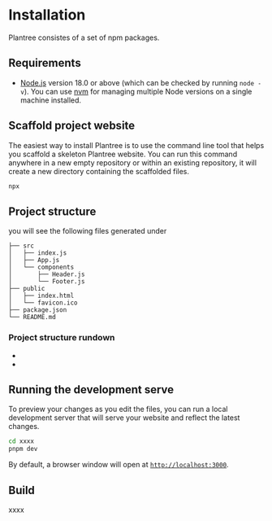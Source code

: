 # Installation

Plantree consistes of a set of npm packages.



## Requirements

+ [Node.js](https://nodejs.org/en/download/) version 18.0 or above (which can be checked by running `node -v`). You can use [nvm](https://github.com/nvm-sh/nvm) for managing multiple Node versions on a single machine installed.



## Scaffold project website

The easiest way to install Plantree is to use the command line tool that helps you scaffold a skeleton Plantree website. You can run this command anywhere in a new empty repository or within an existing repository, it will create a new directory containing the scaffolded files.

```bash
npx 
```



## Project structure

you will see the following files generated under 

```
├── src
│   ├── index.js
│   ├── App.js
│   └── components
│       ├── Header.js
│       └── Footer.js
├── public
│   ├── index.html
│   └── favicon.ico
├── package.json
└── README.md
```

### Project structure rundown

+ 
+ 



## Running the development serve

To preview your changes as you edit the files, you can run a local development server that will serve your website and reflect the latest changes.

```bash
cd xxxx
pnpm dev
```

By default, a browser window will open at [`http://localhost:3000`](http://localhost:3000/).



## Build

xxxx
